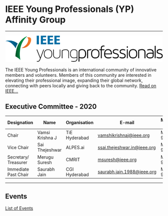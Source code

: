 # IEEE Young Professionals (YP) Affinity Group
---

![WiE](/user/img/logos/yp-logo.png)

The IEEE Young Professionals is an international community of innovative members and volunteers. Members of this community are interested in elevating their professional image, expanding their global network, connecting with peers locally and giving back to the community.
[Read on IEEE...](https://yp.ieee.org)

## Executive Committee - 2020

| Designation          | Name                 | Organisation            | E-mail                       | Membership No |
| -------------------- | -------------------- | ----------------------- | ---------------------------- | ------------- |
| Chair                | Vamsi Krishna J   | TiE Hyderabad           | vamshikrishnaj@ieee.org      | M 92210741    |
| Vice Chair           | Sai Thejeshwar       | ALPES.ai                | ssai.thejeshwar.in@ieee.org  | M 93838604    |
| Secretary/ Treasurer            | Merugu Suresh        | CMRIT                   | msuresh@ieee.org             | M 93025601    |
| Immediate Past Chair | Saurabh Jain         | CGI Hyderabad           | saurabh.jain.1988@ieee.org   | M 93988396    |

---

## Events
[List of Events](rssfeed/list.html)